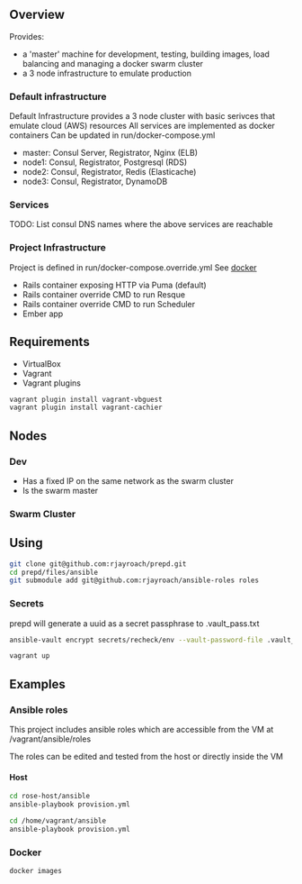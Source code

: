 ## Overview

Provides:
- a 'master' machine for development, testing, building images, load balancing and managing a docker swarm cluster
- a 3 node infrastructure to emulate production

### Default infrastructure

Default Infrastructure provides a 3 node cluster with basic serivces that emulate cloud (AWS) resources
All services are implemented as docker containers
Can be updated in run/docker-compose.yml

- master: Consul Server, Registrator, Nginx (ELB)
- node1: Consul, Registrator, Postgresql (RDS)
- node2: Consul, Registrator, Redis (Elasticache)
- node3: Consul, Registrator, DynamoDB

### Services

TODO: List consul DNS names where the above services are reachable

### Project Infrastructure

Project is defined in run/docker-compose.override.yml See [docker](https://docs.docker.com/compose/extends/)
- Rails container exposing HTTP via Puma (default)
- Rails container override CMD to run Resque
- Rails container override CMD to run Scheduler
- Ember app


## Requirements

- VirtualBox
- Vagrant
- Vagrant plugins

```bash
vagrant plugin install vagrant-vbguest
vagrant plugin install vagrant-cachier
```

## Nodes

### Dev
- Has a fixed IP on the same network as the swarm cluster
- Is the swarm master

### Swarm Cluster


## Using

```bash
git clone git@github.com:rjayroach/prepd.git
cd prepd/files/ansible
git submodule add git@github.com:rjayroach/ansible-roles roles
```

### Secrets
prepd will generate a uuid as a secret passphrase to .vault_pass.txt

```bash
ansible-vault encrypt secrets/recheck/env --vault-password-file .vault_pass.txt
```

```bash
vagrant up
```

## Examples

### Ansible roles

This project includes ansible roles which are accessible from the VM at /vagrant/ansible/roles

The roles can be edited and tested from the host or directly inside the VM

#### Host

```bash
cd rose-host/ansible
ansible-playbook provision.yml
```

```bash
cd /home/vagrant/ansible
ansible-playbook provision.yml
```

### Docker

```bash
docker images
```

